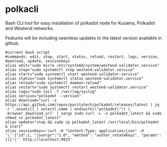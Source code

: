 # polkacli
Bash CLI tool for easy installation of polkadot node for Kusama, Polkadot and Westend networks.


Features will be including seamless updates to the latest version available in github. 



```
#current bash script
#commands: edit, stop, start, status, reload, restart, logs, version, download, update, sessionkeys
alias edit="sudo micro /etc/systemd/system/westend-validator.service"
alias stop="sudo systemctl stop westend-validator.service"
alias start="sudo systemctl start westend-validator.service"
alias status="sudo systemctl status westend-validator.service"
alias reload="sudo systemctl daemon-reload"
alias restart="sudo systemctl restart westend-validator.service"
alias logs="sudo tail -f /var/log/syslog"
alias version="polkadot --version"
alias download="curl -s https://api.github.com/repos/paritytech/polkadot/releases/latest | jq -r '.assets[] | select(.name | endswith(\"polkadot\")) | .browser_download_url' | xargs sudo curl -L -o polkadot_latest && sudo chmod +x polkadot_latest"
alias update="stop && sudo cp polkadot_latest /usr/local/bin/polkadot & start"
alias sessionkeys='curl -H "Content-Type: application/json" -d '\''{"id":1, "jsonrpc":"2.0", "method": "author_rotateKeys", "params":[]}'\'' http://localhost:9933'
```
